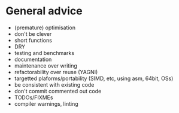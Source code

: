 # General advice

* (premature) optimisation
* don't be clever
* short functions
* DRY
* testing and benchmarks
* documentation
* maintenance over writing
* refactorability over reuse (YAGNI)
* targetted plaforms/portability (SIMD, etc, using asm, 64bit, OSs)
* be consistent with existing code
* don't commit commented out code
* TODOs/FIXMEs
* compiler warnings, linting

